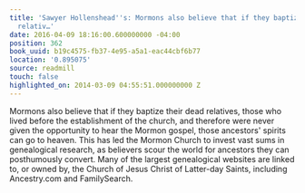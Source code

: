 ```yaml
---
title: 'Sawyer Hollenshead''s: Mormons also believe that if they baptize their dead
  relativ…'
date: 2016-04-09 18:16:00.600000000 -04:00
position: 362
book_uuid: b19c4575-fb37-4e95-a5a1-eac44cbf6b77
location: '0.895075'
source: readmill
touch: false
highlighted_on: 2014-03-09 04:55:51.000000000 Z
---
```


Mormons also believe that if they baptize their dead relatives, those who lived before the establishment of the church, and therefore were never given the opportunity to hear the Mormon gospel, those ancestors' spirits can go to heaven. This has led the Mormon Church to invest vast sums in genealogical research, as believers scour the world for ancestors they can posthumously convert. Many of the largest genealogical websites are linked to, or owned by, the Church of Jesus Christ of Latter-day Saints, including Ancestry.com and FamilySearch.